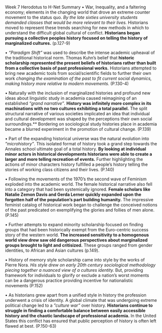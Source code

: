 Week 7
Herodotus to H-Net Summary 
•	War, Inequality, and a faltering economy; elements in the changing world that drove an extreme counter movement to the status quo. *By the late sixties university students demanded classes that would be more relevant to their lives.* Historians moved to represent these trends searching for new methods in which to understand the difficult global cultural of conflict. **Historians began pursuing a collective peoples history focused on telling the history of marginalized cultures.** (p.127-9)

•	*“Paradigm Shift”* was used to describe the intense academic upheaval of the traditional historical norm. Thomas Kuhn’s belief that **historic scholarship represented the present beliefs of historians rather than built from a collective basis of past professional works.** Historians attempted to bring new academic tools from social/scientific fields to further their own work *changing the examination of the past to fit current social dynamics, making history more relative to modern movements.* (P.130-4)


•	Naturally with the inclusion of marginalized histories and profound new ideas about linguistic study in academia caused reimagining of an established *“grand narrative”*. **History was infinitely more complex in its machinations with no two cultures exhibiting a total parallel.**  The split structural narrative of various societies implicated an idea that individual and cultural development was shaped by the perceptions their own social surroundings.** Bordering on sociological study histories place in academia became a blurred experiment in the promotion of cultural change. (P.139)

•	Part of the expanding historical universe was the natural evolution into *”microhistory”*. This isolated format of history took a grand step towards the Annales school ultimate goal of a total history.  **By looking at individual minor actors in historical developments historians were able to create a larger and more telling recreation of events.** Further highlighting the actions of minor characters history fulfilled a people’s history telling the stories of working class citizens and their lives. (P.140)

•	Following the movements of the 1970’s the second wave of Feminism exploded into the academic world. The female historical narrative also fell into a category that had been systemically ignored. **Female scholars like Natalie Zemon Davis and Gerda Lerner quickly expanded upon the forgotten half of the population’s part building humanity.** The impressive feminist catalog of historical work began to challenge the conceived notions of the past predicated on exemplifying the glories and follies of men alone.  (P.145)

•	Further attempts to expand minority scholarship focused on finding groups that had been historically exempt from the Euro-centric success story of the western world. **The increased sensitivity to a homogenous world view drew saw old dangerous perspectives about marginalized groups brought to light and critisized.** These groups ranged from gender identities, to African and Asian cultures (p.149). 

•	History of memory style scholarship came into style by the works of Pierre Nora. *His style drew on early 20th century sociological methodology piecing together a nuanced view of a cultures identity.* But, providing framework for individuals to glorify or exclude a nation’s worst moments can be a dangerous practice providing incentive for nationalistic movements (P.152)

•	As historians grew apart from a unified style in history the profession underwent a crisis of identity. A global climate that was undergoing extreme political change led to a *”culture war”* over history. **Historians continue to struggle in finding a comfortable balance between easily accessible history and the chaotic landscape of professional academia.** In the United States this conflict has ensured that public perception of history is often left flawed at best. (P.150-63)
